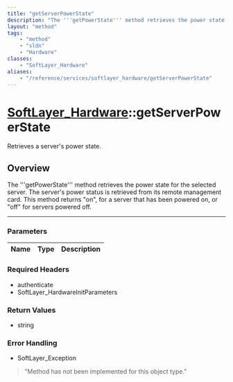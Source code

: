 ```yaml
---
title: "getServerPowerState"
description: "The '''getPowerState''' method retrieves the power state for the selected server. The server's power status is retrieved... "
layout: "method"
tags:
    - "method"
    - "sldn"
    - "Hardware"
classes:
    - "SoftLayer_Hardware"
aliases:
    - "/reference/services/softlayer_hardware/getServerPowerState"
---
```

# [SoftLayer_Hardware](/reference/services/SoftLayer_Hardware)::getServerPowerState


Retrieves a server's power state.


## Overview 
The '''getPowerState''' method retrieves the power state for the selected server. The server's power status is retrieved from its remote management card. This method returns "on", for a server that has been powered on, or "off" for servers powered off. 

-----

### Parameters 
|Name | Type | Description |
| --- | --- | --- |


### Required Headers
* authenticate
* SoftLayer_HardwareInitParameters


### Return Values
* string



### Error Handling

* SoftLayer_Exception 

> "Method has not been implemented for this object type." 



